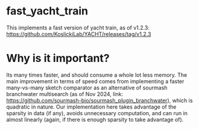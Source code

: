 # fast_yacht_train
This implements a fast version of yacht train, as of v1.2.3: 
https://github.com/KoslickiLab/YACHT/releases/tag/v1.2.3

# Why is it important?
Its many times faster, and should consume a whole lot less memory. The main improvement in terms of speed comes from implementing a faster many-vs-many sketch comparator as an alternative of sourmash branchwater multisearch (as of Nov 2024, link: https://github.com/sourmash-bio/sourmash_plugin_branchwater), which is quadratic in nature. Our implementation here takes advantage of the sparsity in data (if any), avoids unnecessary computation, and can run in almost linearly (again, if there is enough sparsity to take advantage of).